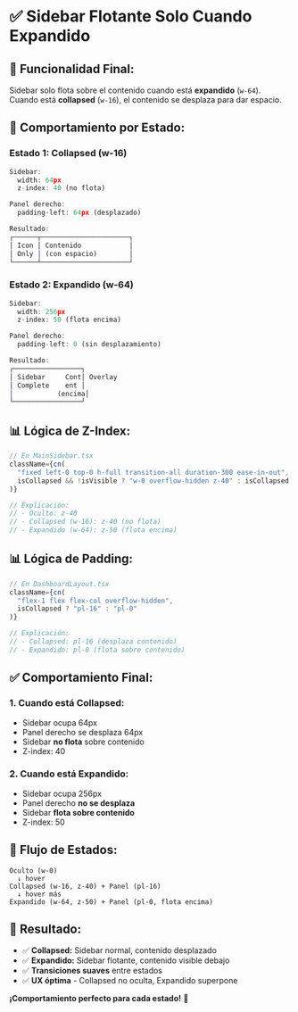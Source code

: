 # ✅ Sidebar Flotante Solo Cuando Expandido

## 🎯 **Funcionalidad Final:**

Sidebar solo flota sobre el contenido cuando está **expandido** (`w-64`). Cuando está **collapsed** (`w-16`), el contenido se desplaza para dar espacio.

## 🔧 **Comportamiento por Estado:**

### **Estado 1: Collapsed (w-16)**
```typescript
Sidebar: 
  width: 64px
  z-index: 40 (no flota)

Panel derecho:
  padding-left: 64px (desplazado)

Resultado: 
┌──────┬──────────────────────┐
│ Icon │ Contenido            │
│ Only │ (con espacio)        │
└──────┴──────────────────────┘
```

### **Estado 2: Expandido (w-64)**
```typescript
Sidebar:
  width: 256px
  z-index: 50 (flota encima)

Panel derecho:
  padding-left: 0 (sin desplazamiento)

Resultado:
┌─────────────────┐
│ Sidebar     Cont│ Overlay
│ Complete    ent │ 
│           (encima│
└─────────────────┘
```

## 📊 **Lógica de Z-Index:**

```typescript
// En MainSidebar.tsx
className={cn(
  "fixed left-0 top-0 h-full transition-all duration-300 ease-in-out",
  isCollapsed && !isVisible ? "w-0 overflow-hidden z-40" : isCollapsed ? "z-40" : "z-50"
)}

// Explicación:
// - Oculto: z-40
// - Collapsed (w-16): z-40 (no flota)
// - Expandido (w-64): z-50 (flota encima)
```

## 📊 **Lógica de Padding:**

```typescript
// En DashboardLayout.tsx
className={cn(
  "flex-1 flex flex-col overflow-hidden",
  isCollapsed ? "pl-16" : "pl-0"
)}

// Explicación:
// - Collapsed: pl-16 (desplaza contenido)
// - Expandido: pl-0 (flota sobre contenido)
```

## ✅ **Comportamiento Final:**

### **1. Cuando está Collapsed:**
- Sidebar ocupa 64px
- Panel derecho se desplaza 64px
- Sidebar **no flota** sobre contenido
- Z-index: 40

### **2. Cuando está Expandido:**
- Sidebar ocupa 256px
- Panel derecho **no se desplaza**
- Sidebar **flota sobre contenido**
- Z-index: 50

## 🎨 **Flujo de Estados:**

```
Oculto (w-0)
  ↓ hover
Collapsed (w-16, z-40) + Panel (pl-16)
  ↓ hover más
Expandido (w-64, z-50) + Panel (pl-0, flota encima)
```

## 🚀 **Resultado:**

- ✅ **Collapsed:** Sidebar normal, contenido desplazado
- ✅ **Expandido:** Sidebar flotante, contenido visible debajo
- ✅ **Transiciones suaves** entre estados
- ✅ **UX óptima** - Collapsed no oculta, Expandido superpone

**¡Comportamiento perfecto para cada estado!** 🎉
